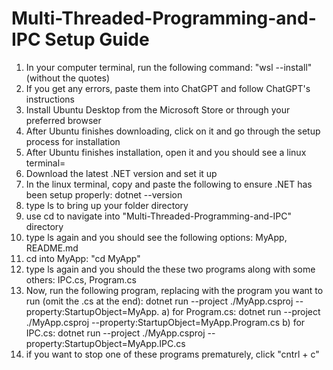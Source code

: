 # Multi-Threaded-Programming-and-IPC Setup Guide

1) In your computer terminal, run the following command: "wsl --install" (without the quotes)
2) If you get any errors, paste them into ChatGPT and follow ChatGPT's instructions
3) Install Ubuntu Desktop from the Microsoft Store or through your preferred browser
4) After Ubuntu finishes downloading, click on it and go through the setup process for installation
5) After Ubuntu finishes installation, open it and you should see a linux terminal=
7) Download the latest .NET version and set it up
8) In the linux terminal, copy and paste the following to ensure .NET has been setup properly: dotnet --version
9) type ls to bring up your folder directory
10) use cd to navigate into "Multi-Threaded-Programming-and-IPC" directory
11) type ls again and you should see the following options: MyApp, README.md
12) cd into MyApp: "cd MyApp"
13) type ls again and you should the these two programs along with some others: IPC.cs, Program.cs
14) Now, run the following program, replacing <fileName> with the program you want to run (omit the .cs at the end): dotnet run --project ./MyApp.csproj --property:StartupObject=MyApp.<fileName>
    a) for Program.cs: dotnet run --project ./MyApp.csproj --property:StartupObject=MyApp.Program.cs
    b) for IPC.cs: dotnet run --project ./MyApp.csproj --property:StartupObject=MyApp.IPC.cs
15) if you want to stop one of these programs prematurely, click "cntrl + c"
